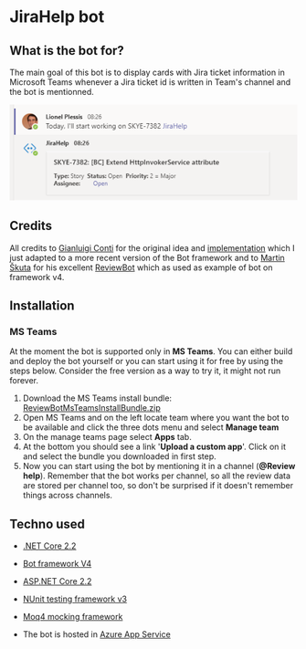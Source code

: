 # JiraHelp bot

## What is the bot for?

The main goal of this bot is to display cards with Jira ticket information in Microsoft Teams whenever a Jira ticket id is written in Team's channel and the bot is mentionned.

![Card example](https://raw.githubusercontent.com/lionelplessis/JiraHelpBot/master/Docs/JiraHelp_card-example.png)

## Credits

All credits to [Gianluigi Conti](https://github.com/glconti) for the original idea and [implementation](https://github.com/glconti/jira-bot-teams) which I just adapted to a more recent version of the Bot framework and to [Martin Škuta](https://github.com/martinskuta) for his excellent [ReviewBot](https://github.com/martinskuta/ReviewBot) which as used as example of bot on framework v4.

## Installation

### MS Teams

At the moment the bot is supported only in **MS Teams**. You can either build and deploy the bot yourself or you can start using it for free by using the steps below. Consider the free version as a way to try it, it might not run forever.

1. Download the MS Teams install bundle: [ReviewBotMsTeamsInstallBundle.zip](https://raw.githubusercontent.com/martinskuta/ReviewBot/master/Bundle/ReviewBotMsTeamsInstallBundle.zip "MS Teams installation bundle")
2. Open MS Teams and on the left locate team where you want the bot to be available and click the three dots menu and select **Manage team**
3. On the manage teams page select **Apps** tab.
4. At the bottom you should see a link '**Upload a custom app**'. Click on it and select the bundle you downloaded in first step.
5. Now you can start using the bot by mentioning it in a channel (**@Review help**). Remember that the bot works per channel, so all the review data are stored per channel too, so don't be surprised if it doesn't remember things across channels.

## Techno used

* [.NET Core 2.2](https://github.com/dotnet/core)
* [Bot framework V4](https://dev.botframework.com/)
* [ASP.NET Core 2.2](https://docs.microsoft.com/en-us/aspnet/core/?view=aspnetcore-2.1)
* [NUnit testing framework v3](https://nunit.org/)
* [Moq4 mocking framework](https://github.com/Moq/moq4/wiki/Quickstart)

* The bot is hosted in [Azure App Service](https://azure.microsoft.com/en-us/services/app-service/)
